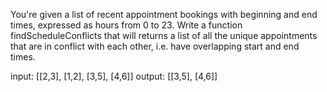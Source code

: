You're given a list of recent appointment bookings with beginning and end times, expressed as hours from 0 to 23. 
Write a function findScheduleConflicts that will returns a list of all the unique appointments that are in conflict with each other, i.e. have overlapping start and end times.

input: [[2,3], [1,2], [3,5], [4,6]]
output: [[3,5], [4,6]]